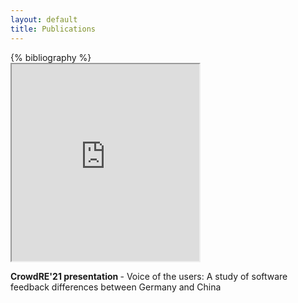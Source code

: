 ```yaml
---
layout: default
title: Publications
---
```



<div class="container-fluid">
  <div class="row">
    <div class="col-sm-6 ">
      <div class="ml-3 mr-3">
{% bibliography %}
        </div>
</div>
<div class="col-sm-6">    


<div class="bg-dark text-white border-primary card ml-5 mr-5 mt-4">

  <iframe class="card-img-top"  height="315"
src="https://www.youtube.com/embed/bUBfTSyIDX8">

</iframe>

  <div class="card-body">
 <P><b style="font-weight:bold">CrowdRE'21 presentation </b> - Voice of the users: A study of software feedback differences between Germany and China</p>    
  </div>
</div>



</div>
</div>
